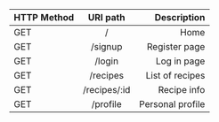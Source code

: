 

| HTTP Method   | URI path      | Description |
| ------------- |:-------------:|   -----:    |
| GET           | /             | Home    |
| GET           | /signup       |Register page|
| GET           | /login        |Log in page|
| GET           | /recipes      |List of recipes |
| GET           | /recipes/:id  |Recipe info    |
| GET           | /profile      |Personal profile    |

